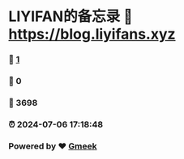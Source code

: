 # LIYIFAN的备忘录 :link: https://blog.liyifans.xyz 
### :page_facing_up: [1](https://blog.liyifans.xyz/tag.html) 
### :speech_balloon: 0 
### :hibiscus: 3698 
### :alarm_clock: 2024-07-06 17:18:48 
### Powered by :heart: [Gmeek](https://github.com/Meekdai/Gmeek)
